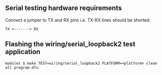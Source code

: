 ## Serial testing hardware requirements

Connect a jumper to TX and RX pins i.e. TX-RX lines should be shorted.
```
TX <-------> RX
```

## Flashing the wiring/serial_loopback2 test application

```
modules $ make TEST=wiring/serial_loopback2 PLATFORM=<platform> clean all program-dfu
```
